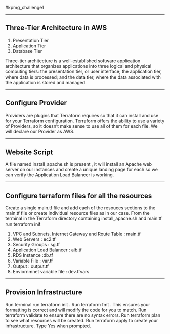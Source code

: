 #kpmg_challenge1

------------------------------------------------------------
Three-Tier Architecture in AWS
------------------------------------------------------------
1. Presentation Tier
2. Application Tier
3. Database Tier


Three-tier architecture is a well-established software application architecture that organizes applications into three logical and physical computing tiers: the presentation tier, or user interface; the application tier, where data is processed; and the data tier, where the data associated with the application is stored and managed.

------------------------------------------------------------
Configure Provider
------------------------------------------------------------

Providers are plugins that Terraform requires so that it can install and use for your Terraform configuration. Terraform offers the ability to use a variety of Providers, so it doesn’t make sense to use all of them for each file. We will declare our Provider as AWS.

------------------------------------------------------------
Website Script
------------------------------------------------------------
A file named install_apache.sh is present  , it will install an Apache web server on our instances and create a unique landing page for each so we can verify the Application Load Balancer is working.


------------------------------------------------------------
Configure terraform files for all the resources
------------------------------------------------------------

Create a single main.tf file and add each of the resouces sections to the main.tf file or create individual resource files as in our case.
From the terminal in the Terraform directory containing install_apache.sh and main.tf run terraform init

1. VPC and Subnets, Internet Gateway and Route Table : main.tf
2. Web Servers : ec2.tf
3. Security Groups : sg.tf
4. Application Load Balancer : alb.tf
5. RDS Instance :db.tf
6. Variable File : var.tf
7. Output : output.tf
8. Enviornmnet variable file : dev.tfvars


------------------------------------------------------------
Provision Infrastructure
------------------------------------------------------------

Run terminal run terraform init .
Run terraform fmt . This ensures your formatting is correct and will modify the code for you to match.
Run terraform validate to ensure there are no syntax errors.
Run terraform plan to see what resources will be created.
Run terraform apply to create your infrastructure. Type Yes when prompted.


